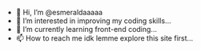 - 👋 Hi, I’m @esmeraldaaaaa
- 👀 I’m interested in improving my coding skills...
- 🌱 I’m currently learning front-end coding...
- 📫 How to reach me idk lemme explore this site first...
<!---
esmeraldaaaaa/esmeraldaaaaa is a ✨ special ✨ repository because its `README.md` (this file) appears on your GitHub profile.
You can click the Preview link to take a look at your changes.
--->
